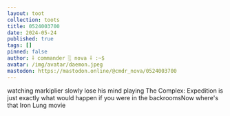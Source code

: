 ```yaml
---
layout: toot
collection: toots
title: 0524003700
date: 2024-05-24
published: true
tags: []
pinned: false
author: ⸸ commander ░ nova ⸸ :~$
avatar: /img/avatar/daemon.jpeg
mastodon: https://mastodon.online/@cmdr_nova/0524003700
---
```


watching markiplier slowly lose his mind playing The Complex: Expedition is just exactly what would happen if you were in the backroomsNow where's that Iron Lung movie
